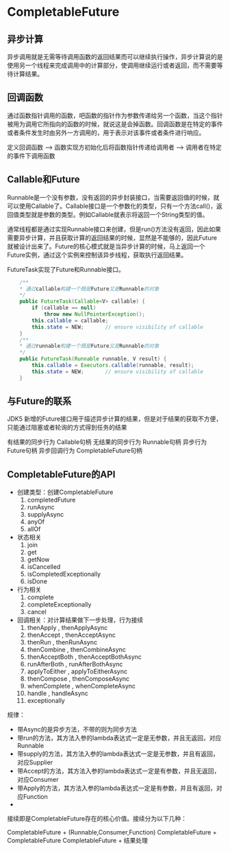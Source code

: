 # CompletableFuture

## 异步计算
异步调用就是无需等待调用函数的返回结果而可以继续执行操作，异步计算说的是使用另一个线程来完成调用中的计算部分，使调用继续运行或者返回，而不需要等待计算结果。

## 回调函数
通过函数指针调用的函数，吧函数的指针作为参数传递给另一个函数，当这个指针被用为调用它所指向的函数的时候，就说这是会掉函数。回调函数是在特定的事件或者条件发生时由另外一方调用的，用于表示对该事件或者条件进行响应。

定义回调函数 --> 函数实现方初始化后将函数指针传递给调用者 --> 调用者在特定的事件下调用函数

## Callable和Future
Runnable是一个没有参数，没有返回的异步封装接口，当需要返回值的时候，就可以使用Callable了。Callable接口是一个参数化的类型，只有一个方法call()，返回值类型就是参数的类型。例如Callable<String>就表示将返回一个String类型的值。

通常线程都是通过实现Runnable接口来创建，但是run()方法没有返回，因此如果需要异步计算，并且获取计算的返回结果的时候，显然是不能够的，因此Future就被设计出来了。Future的核心模式就是当异步计算的时候，马上返回一个Future实例，通过这个实例来控制该异步线程，获取执行返回结果。

FutureTask实现了Future和Runnable接口。

```java
    /**
    * 通过callable构建一个既是Future又是Runnable的对象
    */
    public FutureTask(Callable<V> callable) {
        if (callable == null)
            throw new NullPointerException();
        this.callable = callable;
        this.state = NEW;       // ensure visibility of callable
    }
    /**
    * 通过runnable构建一个既是Future又是Runnable的对象
    */
    public FutureTask(Runnable runnable, V result) {
        this.callable = Executors.callable(runnable, result);
        this.state = NEW;       // ensure visibility of callable
    }
```

## 与Future的联系
JDK5 新增的Future接口用于描述异步计算的结果，但是对于结果的获取不方便，只能通过阻塞或者轮询的方式得到任务的结果


有结果的同步行为 Callable句柄
无结果的同步行为 Runnable句柄
异步行为         Future句柄
异步回调行为     CompletableFuture句柄

## CompletableFuture的API
- 创建类型：创建CompletableFuture
   1. completedFuture
   2. runAsync
   3. supplyAsync
   4. anyOf
   5. allOf
- 状态相关
   1. join
   2. get
   3. getNow
   4. isCancelled
   5. isCompletedExceptionally
   6. isDone
 - 行为相关
    1. complete
    2. completeExceptionally
    3. cancel
- 回调相关：对计算结果做下一步处理，行为接续
    1. thenApply , thenApplyAsync
    2. thenAccept , thenAcceptAsync
    3. thenRun , thenRunAsync
    4. thenCombine , thenCombineAsync
    5. thenAcceptBoth , thenAcceptBothAsync
    6. runAfterBoth , runAfterBothAsync
    7. applyToEither , applyToEitherAsync
    8. thenCompose , thenComposeAsync
    9. whenComplete , whenCompleteAsync
    10. handle , handleAsync
    11. exceptionally

 规律： 
  * 带Async的是异步方法，不带的则为同步方法
  * 带run的方法，其方法入参的lambda表达式一定是无参数，并且无返回，对应Runnable
  * 带supply的方法，其方法入参的lambda表达式一定是无参数，并且有返回，对应Supplier
  * 带Accept的方法，其方法入参的lambda表达式一定是有参数，并且无返回，对应Consumer
  * 带Apply的方法，其方法入参的lambda表达式一定是有参数，并且有返回，对应Function
  * 

接续即是CompletableFuture存在的核心价值。接续分为以下几种：

CompletableFuture + (Runnable,Consumer,Function)
CompletableFuture + CompletableFuture
CompletableFuture + 结果处理